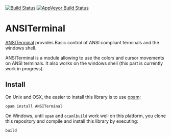 [![Build Status](https://travis-ci.org/Chris00/ANSITerminal.svg?branch=master)](https://travis-ci.org/Chris00/ANSITerminal)
[![AppVeyor Build Status](https://ci.appveyor.com/api/projects/status/5nfvrcwa8s16j5a2?svg=true)](https://ci.appveyor.com/project/Chris00/ansiterminal)

ANSITerminal
============

[ANSITerminal](src/ANSITerminal.mli) provides Basic control of ANSI
compliant terminals and the windows shell.

ANSITerminal is a module allowing to use the colors and cursor
movements on ANSI terminals. It also works on the windows shell (this
part is currently work in progress).

Install
-------

On Unix and OSX, the easier to install this library is to use
[opam](http://opam.ocaml.org/):

    opam install ANSITerminal
	
On Windows, until `opam` and `ocamlbuild` work well on this platform,
you clone this repository and compile and install this library by
executing:

    build
